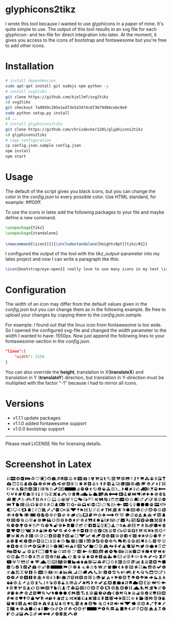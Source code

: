 # glyphicons2tikz
I wrote this tool because I wanted to use glyphicons in a paper of mine. It's quite simple to use. The output of this tool results in an svg file for each glyphicon- and tex-file for direct integration into latex. At the moment, it gives you access to the icons of bootstrap and fontawesome but you're free to add other icons.

# Installation
```bash
# install dependencies
sudo apt-get install git nodejs npm python -y
# install svg2tikz
git clone https://github.com/kjellmf/svg2tikz
cd svg2tikz
git checkout 7a9959c295e1ed73e543474c6f3679d04cebc9e9
sudo python setup.py install
cd ..
# install glyphicons2tikz
git clone https://github.com/chrisdecker1201/glyphicons2tikz
cd glyphicons2tikz
# copy configuration
cp config.json.sample config.json
npm install
npm start
```

# Usage
The default of the script gives you black icons, but you can change the color in the _config.json_ to every possible color. Use HTML standard, for example: #ff00ff.

To use the icons in latex add the following packages to your file and maybe define a new command.

```latex
\usepackage{tikz}
\usepackage{standalone}

\newcommand{\icon}[1]{\includestandalone[height=9pt]{tikz/#1}}
```

I configured the output of the tool with the _tikz_\__output_-parameter into my latex project and now I can write a paragraph like this:
```latex
\icon{bootstrap/eye-open}I really love to use many icons in my text \icon{fontawesome/linux}
```

# Configuration
The width of an icon may differ from the default values given in the _config.json_ but you can change them as in the following example. Be free to upload your changes by copying them to the _config.json.sample_. 

For example: I found out that the linux icon from fontawesome is too wide. So I opened the configured svg-file and changed the width parameter to the width I wanted to have: 1550px. Now just append the following lines to your fontawesome-section in the _config.json_.
```json
"linux":{
    "width": 1550
}
```
You can also override the __height__, translation in X(__translateX__) and translation in Y (__translateY__) direction, but translation in Y-direction must be multiplied with the factor "-1" because I had to mirror all icons.

# Versions
* v1.1.1 update packages
* v1.1.0 added fontawesome support
* v1.0.0 bootstrap support

------------------------------------------------
Please read LICENSE file for licensing details.

# Screenshot in Latex
![Icons in Latex](doc/screenshot.png "Screenshot in Latex")
